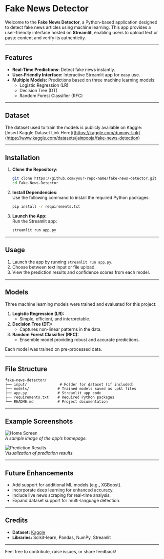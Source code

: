# Fake News Detector  

Welcome to the **Fake News Detector**, a Python-based application designed to detect fake news articles using machine learning. This app provides a user-friendly interface hosted on **Streamlit**, enabling users to upload text or paste content and verify its authenticity.

---

## Features  
- **Real-Time Predictions:** Detect fake news instantly.  
- **User-Friendly Interface:** Interactive Streamlit app for easy use.  
- **Multiple Models:** Predictions based on three machine learning models:  
  - Logistic Regression (LR)  
  - Decision Tree (DT)  
  - Random Forest Classifier (RFC)

---

## Dataset  
The dataset used to train the models is publicly available on Kaggle:  
[Insert Kaggle Dataset Link Here]([https://kaggle.com/dummy-link](https://www.kaggle.com/datasets/jainpooja/fake-news-detection)  

---

## Installation  

1. **Clone the Repository:**  
   ```bash
   git clone https://github.com/your-repo-name/fake-news-detector.git
   cd Fake-News-Detector
   ```

2. **Install Dependencies:**  
   Use the following command to install the required Python packages:  
   ```bash
   pip install -r requirements.txt
   ```  

3. **Launch the App:**  
   Run the Streamlit app:  
   ```bash
   streamlit run app.py
   ```  

---

## Usage  

1. Launch the app by running `streamlit run app.py`.  
2. Choose between text input or file upload.  
3. View the prediction results and confidence scores from each model.  

---

## Models  
Three machine learning models were trained and evaluated for this project:  

1. **Logistic Regression (LR):**  
   - Simple, efficient, and interpretable.  
2. **Decision Tree (DT):**  
   - Captures non-linear patterns in the data.  
3. **Random Forest Classifier (RFC):**  
   - Ensemble model providing robust and accurate predictions.  

Each model was trained on pre-processed data.

---

## File Structure  

```plaintext
fake-news-detector/
├── input/               # Folder for dataset (if included)
├── models/             # Trained models saved as .pkl files
├── app.py              # Streamlit app code
├── requirements.txt    # Required Python packages
└── README.md           # Project documentation
```

---

## Example Screenshots  

![Home Screen](#)  
_A sample image of the app’s homepage._  

![Prediction Results](#)  
_Visualization of prediction results._  

---

## Future Enhancements  

- Add support for additional ML models (e.g., XGBoost).  
- Incorporate deep learning for enhanced accuracy.  
- Include live news scraping for real-time analysis.  
- Expand dataset support for multi-language detection.  

---

## Credits  

- **Dataset:** [Kaggle](https://www.kaggle.com/datasets/jainpooja/fake-news-detection)  
- **Libraries:** Scikit-learn, Pandas, NumPy, Streamlit  

---  

Feel free to contribute, raise issues, or share feedback!
